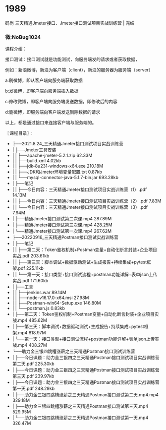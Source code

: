 # 1989
码尚 三天精通Jmeter接口、Jmeter接口测试项目实战训练营 | 完结
### 微:NoBug1024 


课程介绍：

接口测试：接口测试就是功能测试，向服务端发的请求或者获取数据，

例如：新浪微博，新浪为客户端（client），新浪的服务器为服务端（server）

a:刷微博，即从客户端向服务端获取数据

b:发微博，即客户端向服务端插入数据

c:修改微博，即客户端向服务端发送数据，即修改后的内容

d:删微博，即服务端向客户端发送删除数据的请求

以上，都是通过接口来连接客户端与服务端的。



〖课程目录〗:


- ├──2021.8.24_三天精通Jmeter接口测试项目实战训练营  
- |   ├──Jmeter工具安装  
- |   |   ├──apache-jmeter-5.2.1.zip  62.33M
- |   |   ├──build.xml  4.02kb
- |   |   ├──jdk-8u231-windows-x64.exe  210.18M
- |   |   ├──JDK和Jmeter环境变量配置.txt  0.87kb
- |   |   └──mysql-connector-java-5.1.7-bin.jar  693.28kb
- |   ├──笔记  
- |   |   ├──今日内容：三天精通Jmeter接口测试项目实战训练营（1）.pdf  14.13M
- |   |   ├──今日内容：三天精通Jmeter接口测试项目实战训练营（2）.pdf  7.83M
- |   |   └──今日内容：三天精通Jmeter接口测试项目实战训练营（3）.pdf  7.94M
- |   ├──精通Jmeter接口测试第二次课.mp4  287.89M
- |   ├──精通Jmeter接口测试第三次课.mp4  428.25M
- |   └──精通Jmeter接口测试第一次课.mp4  267.62M
- ├──20220916_三天精通Postman接口测试实战训练营  
- |   ├──笔记  
- |   |   ├──第二天：Token鉴权机制+Postman变量+自动化断言封装+企业项目实战.pdf  203.61kb
- |   |   ├──第三天：脚本调试+数据驱动测试+生成报告+持续集成+pytest框架.pdf  225.11kb
- |   |   └──第一天：接口类型+接口测试流程+postman功能详解+表单json上传实战.pdf  171.60kb
- |   ├──工具  
- |   |   ├──jenkins.war  89.14M
- |   |   ├──node-v16.17.0-x64.msi  27.98M
- |   |   ├──Postman-win64-Setup.exe  146.80M
- |   |   └──postman.js  0.83kb
- |   ├──第二天：Token鉴权机制+Postman变量+自动化断言封装+企业项目实战.mp4  485.62M
- |   ├──第三天：脚本调试+数据驱动测试+生成报告+持续集成+pytest框架.mp4  818.97M
- |   └──第一天：接口类型+接口测试流程+postman功能详解+表单json上传实战.mp4  408.27M
- └──助力金三银四跳槽涨薪之三天精通Postman接口测试训练营  
- |   ├──今日课题：助力金三银四之三天精通Postman接口测试项目实战训练营第二天.pdf  225.30kb
- |   ├──今日课题：助力金三银四之三天精通Postman接口测试项目实战训练营第三天.pdf  239.97kb
- |   ├──今日课题：助力金三银四之三天精通Postman接口测试项目实战训练营第一天.pdf  248.29kb
- |   ├──助力金三银四跳槽涨薪之三天精通Postman接口测试第二天.mp4.mp4  329.18M
- |   ├──助力金三银四跳槽涨薪之三天精通Postman接口测试第三天.mp4  529.95M
- |   └──助力金三银四跳槽涨薪之三天精通Postman接口测试第一天.mp4  326.47M
